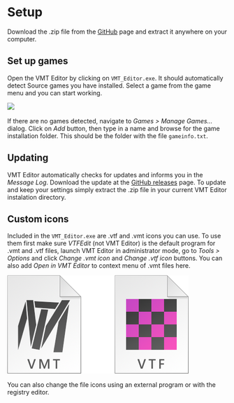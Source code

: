 # Setup

Download the .zip file from the [GitHub](https://github.com/Gira-X/VMT-Editor/releases/latest) page and extract it anywhere on your computer.

## Set up games

Open the VMT Editor by clicking on `VMT_Editor.exe`. It should automatically detect Source games you have installed. Select a game from the game menu and you can start working.

![](https://gira-x.github.io/VMT-Editor/images/vmt_games.png)

If there are no games detected, navigate to _Games > Manage Games..._ dialog. Click on _Add_ button, then type in a name and browse for the game installation folder. This should be the folder with the file `gameinfo.txt`.

## Updating

VMT Editor automatically checks for updates and informs you in the _Message Log_. Download the update at the [GitHub releases](https://github.com/Gira-X/VMT-Editor/releases/latest) page. To update and keep your settings simply extract the .zip file in your current VMT Editor instalation directory. 

## Custom icons

Included in the `VMT_Editor.exe` are .vtf and .vmt icons you can use. To use them first make sure *VTFEdit* (not VMT Editor) is the default program for .vmt and .vtf files, launch VMT Editor in administrator mode, go to _Tools > Options_ and click _Change .vmt icon_ and _Change .vtf icon_ buttons. You can also add _Open in VMT Editor_ to context menu of .vmt files here.

![](images/icons.png)

You can also change the file icons using an external program or with the registry editor.
